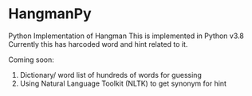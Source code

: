 # HangmanPy
Python Implementation of Hangman
This is implemented in Python v3.8 
Currently this has harcoded word and hint related to it. 

Coming soon:
1. Dictionary/ word list of hundreds of words for guessing
2. Using Natural Language Toolkit (NLTK) to get synonym for hint  
